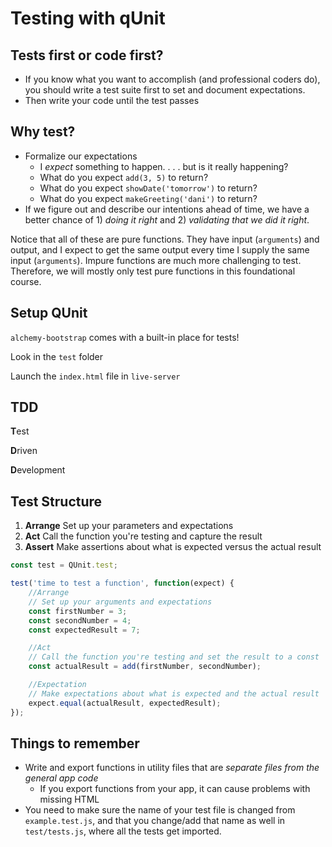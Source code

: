 Testing with qUnit
===

## Tests first or code first?
- If you know what you want to accomplish (and professional coders do), you should write a test suite first to set and document expectations.
- Then write your code until the test passes

## Why test?

- Formalize our expectations
    - I _expect_ something to happen. . . . but is it really happening?
    - What do you expect `add(3, 5)` to return?
    - What do you expect `showDate('tomorrow')` to return?
    - What do you expect `makeGreeting('dani')` to return?
- If we figure out and describe our intentions ahead of time, we have a better chance of 1) _doing it right_ and 2) _validating that we did it right_.

Notice that all of these are pure functions. They have input (`arguments`) and output, and I expect to get the same output every time I supply the same input (`arguments`). Impure functions are much more challenging to test. Therefore, we will mostly only test pure functions in this foundational course.

## Setup QUnit

`alchemy-bootstrap` comes with a built-in place for tests!

Look in the `test` folder

Launch the `index.html` file in `live-server`

## TDD

**T**est

**D**riven 

**D**evelopment

## Test Structure

1. **Arrange** Set up your parameters and expectations
1. **Act** Call the function you're testing and capture the result
1. **Assert** Make assertions about what is expected versus the actual result


```js
const test = QUnit.test;

test('time to test a function', function(expect) {
    //Arrange
    // Set up your arguments and expectations
    const firstNumber = 3;
    const secondNumber = 4;
    const expectedResult = 7;

    //Act 
    // Call the function you're testing and set the result to a const
    const actualResult = add(firstNumber, secondNumber);

    //Expectation
    // Make expectations about what is expected and the actual result
    expect.equal(actualResult, expectedResult);
});
```

## Things to remember
- Write and export functions in utility files that are _separate files from the general app code_
    - If you export functions from your app, it can cause problems with missing HTML
- You need to make sure the name of your test file is changed from `example.test.js`, and that you change/add that name as well in `test/tests.js`, where all the tests get imported.